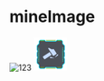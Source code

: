 # mineImage
![123](https://raw.github.com/lll0623/mineImage/main/head.jpg)
![123](https://raw.githubusercontent.com/lll0623/mineImage/main/build_cflj.png)


